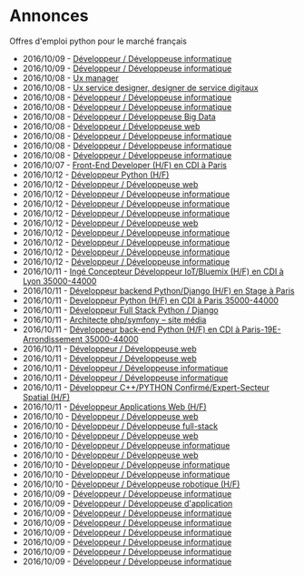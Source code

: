 # Annonces

Offres d'emploi python pour le marché français

* 2016/10/09 - [Développeur / Développeuse informatique](http://www.pyjobs.fr/jobs/details/3723/developpeur-developpeuse-informatique "Développeur / Développeuse informatique")
* 2016/10/09 - [Développeur / Développeuse informatique](http://www.pyjobs.fr/jobs/details/3719/developpeur-developpeuse-informatique "Développeur / Développeuse informatique")
* 2016/10/08 - [Ux manager](http://www.pyjobs.fr/jobs/details/3716/ux-manager "Ux manager")
* 2016/10/08 - [Ux service designer, designer de service digitaux](http://www.pyjobs.fr/jobs/details/3715/ux-service-designer-designer-de-service-digitaux "Ux service designer, designer de service digitaux")
* 2016/10/08 - [Développeur / Développeuse informatique](http://www.pyjobs.fr/jobs/details/3718/developpeur-developpeuse-informatique "Développeur / Développeuse informatique")
* 2016/10/08 - [Développeur / Développeuse informatique](http://www.pyjobs.fr/jobs/details/3717/developpeur-developpeuse-informatique "Développeur / Développeuse informatique")
* 2016/10/08 - [Développeur / Développeuse Big Data](http://www.pyjobs.fr/jobs/details/3713/developpeur-developpeuse-big-data "Développeur / Développeuse Big Data")
* 2016/10/08 - [Développeur / Développeuse web](http://www.pyjobs.fr/jobs/details/3712/developpeur-developpeuse-web "Développeur / Développeuse web")
* 2016/10/08 - [Développeur / Développeuse informatique](http://www.pyjobs.fr/jobs/details/3714/developpeur-developpeuse-informatique "Développeur / Développeuse informatique")
* 2016/10/08 - [Développeur / Développeuse informatique](http://www.pyjobs.fr/jobs/details/3711/developpeur-developpeuse-informatique "Développeur / Développeuse informatique")
* 2016/10/08 - [Développeur / Développeuse informatique](http://www.pyjobs.fr/jobs/details/3710/developpeur-developpeuse-informatique "Développeur / Développeuse informatique")
* 2016/10/07 - [Front-End Developer (H/F) en CDI à Paris](http://www.pyjobs.fr/jobs/details/3706/front-end-developer-h-f-en-cdi-a-paris "Front-End Developer (H/F) en CDI à Paris")
* 2016/10/12 - [Développeur Python (H/F)](http://www.pyjobs.fr/jobs/details/3261/developpeur-python-h-f "Développeur Python (H/F)")
* 2016/10/12 - [Développeur / Développeuse web](http://www.pyjobs.fr/jobs/details/3255/developpeur-developpeuse-web "Développeur / Développeuse web")
* 2016/10/12 - [Développeur / Développeuse informatique](http://www.pyjobs.fr/jobs/details/3254/developpeur-developpeuse-informatique "Développeur / Développeuse informatique")
* 2016/10/12 - [Développeur / Développeuse informatique](http://www.pyjobs.fr/jobs/details/3257/developpeur-developpeuse-informatique "Développeur / Développeuse informatique")
* 2016/10/12 - [Développeur / Développeuse informatique](http://www.pyjobs.fr/jobs/details/3260/developpeur-developpeuse-informatique "Développeur / Développeuse informatique")
* 2016/10/12 - [Développeur / Développeuse web](http://www.pyjobs.fr/jobs/details/3258/developpeur-developpeuse-web "Développeur / Développeuse web")
* 2016/10/12 - [Développeur / Développeuse informatique](http://www.pyjobs.fr/jobs/details/3252/developpeur-developpeuse-informatique "Développeur / Développeuse informatique")
* 2016/10/12 - [Développeur / Développeuse informatique](http://www.pyjobs.fr/jobs/details/3259/developpeur-developpeuse-informatique "Développeur / Développeuse informatique")
* 2016/10/12 - [Développeur / Développeuse informatique](http://www.pyjobs.fr/jobs/details/3256/developpeur-developpeuse-informatique "Développeur / Développeuse informatique")
* 2016/10/12 - [Développeur / Développeuse informatique](http://www.pyjobs.fr/jobs/details/3253/developpeur-developpeuse-informatique "Développeur / Développeuse informatique")
* 2016/10/11 - [Ingé Concepteur Développeur IoT/Bluemix (H/F) en CDI à Lyon 35000-44000](http://www.pyjobs.fr/jobs/details/3249/inge-concepteur-developpeur-iot-bluemix-h-f-en-cdi-a-lyon-35000-44000 "Ingé Concepteur Développeur IoT/Bluemix (H/F) en CDI à Lyon 35000-44000")
* 2016/10/11 - [Développeur backend Python/Django (H/F) en Stage à Paris](http://www.pyjobs.fr/jobs/details/3246/developpeur-backend-python-django-h-f-en-stage-a-paris "Développeur backend Python/Django (H/F) en Stage à Paris")
* 2016/10/11 - [Developpeur Python (H/F) en CDI à Paris 35000-44000](http://www.pyjobs.fr/jobs/details/3247/developpeur-python-h-f-en-cdi-a-paris-35000-44000 "Developpeur Python (H/F) en CDI à Paris 35000-44000")
* 2016/10/11 - [Développeur Full Stack Python / Django](http://www.pyjobs.fr/jobs/details/3243/developpeur-full-stack-python-django "Développeur Full Stack Python / Django")
* 2016/10/11 - [Architecte php/symfony – site média](http://www.pyjobs.fr/jobs/details/3241/architecte-php-symfony-site-media "Architecte php/symfony – site média")
* 2016/10/11 - [Développeur back-end Python (H/F) en CDI à Paris-19E-Arrondissement 35000-44000](http://www.pyjobs.fr/jobs/details/3244/developpeur-back-end-python-h-f-en-cdi-a-paris-19e-arrondissement-35000-44000 "Développeur back-end Python (H/F) en CDI à Paris-19E-Arrondissement 35000-44000")
* 2016/10/11 - [Développeur / Développeuse web](http://www.pyjobs.fr/jobs/details/3250/developpeur-developpeuse-web "Développeur / Développeuse web")
* 2016/10/11 - [Développeur / Développeuse web](http://www.pyjobs.fr/jobs/details/3251/developpeur-developpeuse-web "Développeur / Développeuse web")
* 2016/10/11 - [Développeur / Développeuse informatique](http://www.pyjobs.fr/jobs/details/3248/developpeur-developpeuse-informatique "Développeur / Développeuse informatique")
* 2016/10/11 - [Développeur / Développeuse informatique](http://www.pyjobs.fr/jobs/details/3240/developpeur-developpeuse-informatique "Développeur / Développeuse informatique")
* 2016/10/11 - [Développeur C++/PYTHON Confirmé/Expert-Secteur Spatial (H/F)](http://www.pyjobs.fr/jobs/details/3242/developpeur-c-python-confirme-expert-secteur-spatial-h-f "Développeur C++/PYTHON Confirmé/Expert-Secteur Spatial (H/F)")
* 2016/10/11 - [Développeur Applications Web (H/F)](http://www.pyjobs.fr/jobs/details/3245/developpeur-applications-web-h-f "Développeur Applications Web (H/F)")
* 2016/10/10 - [Développeur / Développeuse web](http://www.pyjobs.fr/jobs/details/3233/developpeur-developpeuse-web "Développeur / Développeuse web")
* 2016/10/10 - [Développeur / Développeuse full-stack](http://www.pyjobs.fr/jobs/details/3234/developpeur-developpeuse-full-stack "Développeur / Développeuse full-stack")
* 2016/10/10 - [Développeur / Développeuse web](http://www.pyjobs.fr/jobs/details/3238/developpeur-developpeuse-web "Développeur / Développeuse web")
* 2016/10/10 - [Développeur / Développeuse informatique](http://www.pyjobs.fr/jobs/details/3239/developpeur-developpeuse-informatique "Développeur / Développeuse informatique")
* 2016/10/10 - [Développeur / Développeuse web](http://www.pyjobs.fr/jobs/details/3237/developpeur-developpeuse-web "Développeur / Développeuse web")
* 2016/10/10 - [Développeur / Développeuse informatique](http://www.pyjobs.fr/jobs/details/3232/developpeur-developpeuse-informatique "Développeur / Développeuse informatique")
* 2016/10/10 - [Développeur / Développeuse informatique](http://www.pyjobs.fr/jobs/details/3235/developpeur-developpeuse-informatique "Développeur / Développeuse informatique")
* 2016/10/10 - [Développeur / Développeuse robotique (H/F)](http://www.pyjobs.fr/jobs/details/3236/developpeur-developpeuse-robotique-h-f "Développeur / Développeuse robotique (H/F)")
* 2016/10/09 - [Développeur / Développeuse informatique](http://www.pyjobs.fr/jobs/details/3227/developpeur-developpeuse-informatique "Développeur / Développeuse informatique")
* 2016/10/09 - [Développeur / Développeuse d'application](http://www.pyjobs.fr/jobs/details/3228/developpeur-developpeuse-dapplication "Développeur / Développeuse d'application")
* 2016/10/09 - [Développeur / Développeuse informatique](http://www.pyjobs.fr/jobs/details/3229/developpeur-developpeuse-informatique "Développeur / Développeuse informatique")
* 2016/10/09 - [Développeur / Développeuse informatique](http://www.pyjobs.fr/jobs/details/3231/developpeur-developpeuse-informatique "Développeur / Développeuse informatique")
* 2016/10/09 - [Développeur / Développeuse informatique](http://www.pyjobs.fr/jobs/details/3223/developpeur-developpeuse-informatique "Développeur / Développeuse informatique")
* 2016/10/09 - [Développeur / Développeuse informatique](http://www.pyjobs.fr/jobs/details/3230/developpeur-developpeuse-informatique "Développeur / Développeuse informatique")
* 2016/10/09 - [Développeur / Développeuse informatique](http://www.pyjobs.fr/jobs/details/3225/developpeur-developpeuse-informatique "Développeur / Développeuse informatique")
* 2016/10/09 - [Développeur / Développeuse informatique](http://www.pyjobs.fr/jobs/details/3226/developpeur-developpeuse-informatique "Développeur / Développeuse informatique")

